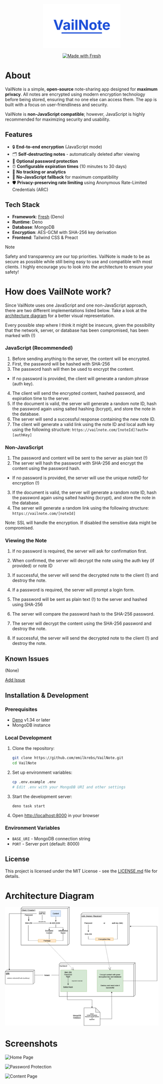 <div id="logo" align="center">
  <a href="https://github.com/emilkrebs/VailNote" target="_blank" rel="noopener noreferrer">
   <img width="256" alt="VailNote Logo" src="./static/logo.png">
 </a>

[![Made with Fresh](https://fresh.deno.dev/fresh-badge-dark.svg)](https://fresh.deno.dev)

</div>

# About

VailNote is a simple, **open-source** note-sharing app designed for **maximum privacy**. All notes are encrypted using
modern encryption technology before being stored, ensuring that no one else can access them. The app is built with a
focus on user-friendliness and security.

VailNote is **non-JavaScript compatible**; however, JavaScript is highly recommended for maximizing security and
usability.

## Features

- 🔒 **End-to-end encryption** (JavaScript mode)
- 🗂️ **Self-destructing notes** - automatically deleted after viewing
- 🔑 **Optional password protection**
- ⏰ **Configurable expiration times** (10 minutes to 30 days)
- 🚫 **No tracking or analytics**
- 📱 **No-JavaScript fallback** for maximum compatibility
- 🛡️ **Privacy-preserving rate limiting** using Anonymous Rate-Limited Credentials (ARC)

## Tech Stack

- **Framework**: [Fresh](https://fresh.deno.dev) (Deno)
- **Runtime**: Deno
- **Database**: MongoDB
- **Encryption**: AES-GCM with SHA-256 key derivation
- **Frontend**: Tailwind CSS & Preact

> [!NOTE]
> Safety and transparency are our top priorities. VailNote is made to be as secure as possible while still being easy to
> use and compatible with most clients. I highly encourage you to look into the architecture to ensure your safety!

# How does VailNote work?

Since VailNote uses one JavaScript and one non-JavaScript approach, there are two different implementations listed
below. Take a look at the [architecture diagram](#architecture-diagram) for a better visual representation.

Every possible step where I think it might be insecure, given the possibility that the network, server, or database has
been compromised, has been marked with (!)

### JavaScript (Recommended)

1. Before sending anything to the server, the content will be encrypted.
2. First, the password will be hashed with SHA-256
3. The password hash will then be used to encrypt the content.

- If no password is provided, the client will generate a random phrase (auth key).

4. The client will send the encrypted content, hashed password, and expiration time to the server.
5. If the document is valid, the server will generate a random note ID, hash the password again using salted hashing
   (bcrypt), and store the note in the database.
6. The server will send a successful response containing the new note ID.
7. The client will generate a valid link using the note ID and local auth key using the following structure:
   `https://vailnote.com/[noteId]?auth=[authKey]`

### Non-JavaScript

1. The password and content will be sent to the server as plain text (!)
2. The server will hash the password with SHA-256 and encrypt the content using the password hash.

- If no password is provided, the server will use the unique noteID for encryption (!)

3. If the document is valid, the server will generate a random note ID, hash the password again using salted hashing
   (bcrypt), and store the note in the database.
4. The server will generate a random link using the following structure: `https://vailnote.com/[noteId]`

Note: SSL will handle the encryption. If disabled the sensitive data might be compromised.

### Viewing the Note

1. If no password is required, the server will ask for confirmation first.
2. When confirmed, the server will decrypt the note using the auth key (if provided) or note ID
3. If successful, the server will send the decrypted note to the client (!) and destroy the note.

4. If a password is required, the server will prompt a login form.
5. The password will be sent as plain text (!) to the server and hashed using SHA-256
6. The server will compare the password hash to the SHA-256 password.
7. The server will decrypt the content using the SHA-256 password and destroy the note.
8. If successful, the server will send the decrypted note to the client (!) and destroy the note.

## Known Issues

(None)

[Add Issue](https://github.com/emilkrebs/VailNote/issues/new)

## Installation & Development

### Prerequisites
- [Deno](https://deno.land/) v1.34 or later
- MongoDB instance

### Local Development

1. Clone the repository:
   ```bash
   git clone https://github.com/emilkrebs/VailNote.git
   cd VailNote
   ```

2. Set up environment variables:
   ```bash
   cp .env.example .env
   # Edit .env with your MongoDB URI and other settings
   ```

3. Start the development server:
   ```bash
   deno task start
   ```

4. Open [http://localhost:8000](http://localhost:8000) in your browser

### Environment Variables

- `BASE_URI` - MongoDB connection string
- `PORT` - Server port (default: 8000)

## License

This project is licensed under the MIT License - see the [LICENSE.md](LICENSE.md) file for details.

# Architecture Diagram

![Architecture Diagram](./static/images/architecture.png)

# Screenshots

![Home Page](https://github.com/user-attachments/assets/df9f2627-7433-400c-95a6-d916ec73cce3)

![Password Protection](https://github.com/user-attachments/assets/d0f99811-30e0-4e17-8f71-a8c01ddb6af4)

![Content Page](https://github.com/user-attachments/assets/097ccb7e-20e3-45b4-a561-8aa299160c68)
